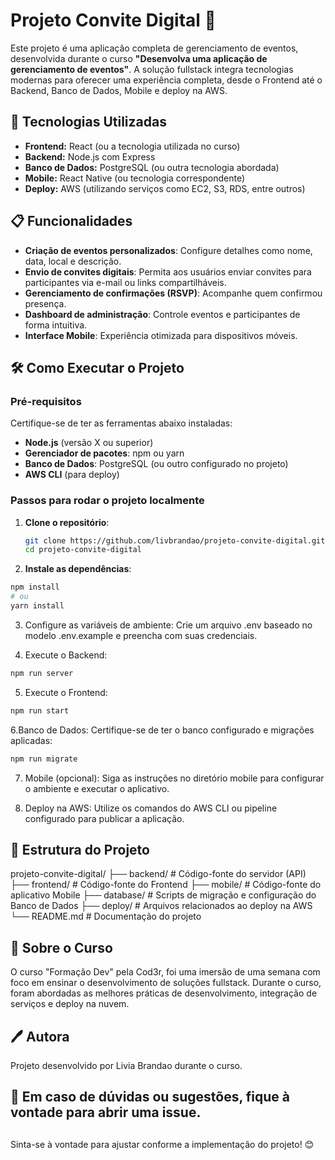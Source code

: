 # Projeto Convite Digital 📨

Este projeto é uma aplicação completa de gerenciamento de eventos, desenvolvida durante o curso **"Desenvolva uma aplicação de gerenciamento de eventos"**. A solução fullstack integra tecnologias modernas para oferecer uma experiência completa, desde o Frontend até o Backend, Banco de Dados, Mobile e deploy na AWS.

## 🚀 Tecnologias Utilizadas

- **Frontend:** React (ou a tecnologia utilizada no curso)
- **Backend:** Node.js com Express
- **Banco de Dados:** PostgreSQL (ou outra tecnologia abordada)
- **Mobile:** React Native (ou tecnologia correspondente)
- **Deploy:** AWS (utilizando serviços como EC2, S3, RDS, entre outros)

## 📋 Funcionalidades

- **Criação de eventos personalizados**: Configure detalhes como nome, data, local e descrição.
- **Envio de convites digitais**: Permita aos usuários enviar convites para participantes via e-mail ou links compartilháveis.
- **Gerenciamento de confirmações (RSVP)**: Acompanhe quem confirmou presença.
- **Dashboard de administração**: Controle eventos e participantes de forma intuitiva.
- **Interface Mobile**: Experiência otimizada para dispositivos móveis.

## 🛠️ Como Executar o Projeto

### Pré-requisitos

Certifique-se de ter as ferramentas abaixo instaladas:
- **Node.js** (versão X ou superior)
- **Gerenciador de pacotes**: npm ou yarn
- **Banco de Dados**: PostgreSQL (ou outro configurado no projeto)
- **AWS CLI** (para deploy)

### Passos para rodar o projeto localmente

1. **Clone o repositório**:
   ```bash
   git clone https://github.com/livbrandao/projeto-convite-digital.git
   cd projeto-convite-digital
    ```
2. **Instale as dependências**:
  ```bash
  npm install
  # ou
  yarn install
```
3. Configure as variáveis de ambiente: Crie um arquivo .env baseado no modelo .env.example e preencha com suas credenciais.

4. Execute o Backend:
  ```bash
  npm run server
  ```
5. Execute o Frontend:
  ```bash
  npm run start
  ```
6.Banco de Dados: Certifique-se de ter o banco configurado e migrações aplicadas:
```bash
npm run migrate
```
7. Mobile (opcional): Siga as instruções no diretório mobile para configurar o ambiente e executar o aplicativo.

8. Deploy na AWS: Utilize os comandos do AWS CLI ou pipeline configurado para publicar a aplicação.

## 📁 Estrutura do Projeto

projeto-convite-digital/
├── backend/        # Código-fonte do servidor (API)
├── frontend/       # Código-fonte do Frontend
├── mobile/         # Código-fonte do aplicativo Mobile
├── database/       # Scripts de migração e configuração do Banco de Dados
├── deploy/         # Arquivos relacionados ao deploy na AWS
└── README.md       # Documentação do projeto

## 🌟 Sobre o Curso
O curso "Formação Dev" pela Cod3r, foi uma imersão de uma semana com foco em ensinar o desenvolvimento de soluções fullstack. Durante o curso, foram abordadas as melhores práticas de desenvolvimento, integração de serviços e deploy na nuvem.

## 🖊️ Autora
Projeto desenvolvido por Livia Brandao durante o curso.

## 📧 Em caso de dúvidas ou sugestões, fique à vontade para abrir uma issue.

##
Sinta-se à vontade para ajustar conforme a implementação do projeto! 😊
